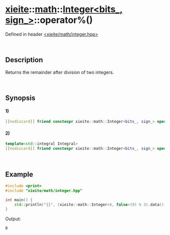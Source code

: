 # [xieite](../../../../../xieite.md)\:\:[math](../../../../../math.md)\:\:[Integer<bits_, sign_>](../../../../integer.md)\:\:operator%\(\)
Defined in header [<xieite/math/integer.hpp>](../../../../../../../include/xieite/math/integer.hpp)

&nbsp;

## Description
Returns the remainder after division of two integers.

&nbsp;

## Synopsis
#### 1)
```cpp
[[nodiscard]] friend constexpr xieite::math::Integer<bits_, sign_> operator%(xieite::math::Integer<bits_, sign_> dividend, xieite::math::Integer<bits_, sign_> divisor) noexcept;
```
#### 2)
```cpp
template<std::integral Integral>
[[nodiscard]] friend constexpr xieite::math::Integer<bits_, sign_> operator%(xieite::math::Integer<bits_, sign_> dividend, Integral divisor) noexcept;
```

&nbsp;

## Example
```cpp
#include <print>
#include "xieite/math/integer.hpp"

int main() {
    std::println("{}", (xieite::math::Integer<4, false>(9) % 3).data());
}
```
Output:
```
0
```
